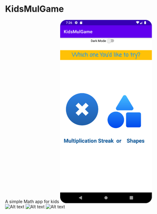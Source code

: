 # KidsMulGame

A simple Math app for kids 
<img
  src="https://github.com/ShahEdJamhour/KidsMulGame/blob/master/Screenshot_20230622_222622.png"
  alt="Alt text"
  title="Optional title"
  style="display: inline-block; margin: 0 auto; max-width: 300px">
<img
  src="https://github.com/ShahEdJamhour/KidsMulGameblob/main/Screenshot_20230622_222839.png"
  alt="Alt text"
  style="display: inline-block; margin: 0 auto; max-width: 300px">
<img
  src="https://github.com/ShahEdJamhour/KidsMulGameblob/main/Screenshot_20230622_222856.png"
  alt="Alt text"
  style="display: inline-block; margin: 0 auto; max-width: 300px">
  <img
  src="https://github.com/ShahEdJamhour/KidsMulGameblob/main/Screenshot_20230622_222925.png"
  alt="Alt text"
  style="display: inline-block; margin: 0 auto; max-width: 300px">

